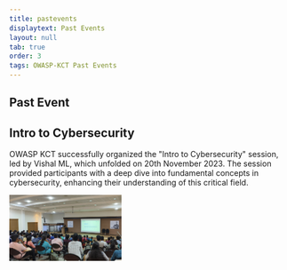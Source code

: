 ```yaml
---
title: pastevents
displaytext: Past Events 
layout: null
tab: true
order: 3
tags: OWASP-KCT Past Events
---
```


## Past Event 
## Intro to Cybersecurity
<p>OWASP KCT successfully organized the "Intro to Cybersecurity" session, led by Vishal ML, which unfolded on 20th November 2023. The session provided participants with a deep dive into fundamental concepts in cybersecurity, enhancing their understanding of this critical field.</p>

<img src="assets/images/Intro_to_Cybersecurity.jpg" width="40%" height=auto align=center/>




